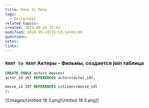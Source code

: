 ```yaml
---
title: Many to Many
tags:
  - PostgreSql
related_topics: 
created: 2024-09-24 15:51
modified: 2024-09-24T15:53:14+03:00
questions: 
notes: 
links: 
---
```




### `MANY to MANY` Актеры - Фильмы, создается join таблица

```SQL
CREATE TABLE actors_movies(
actor_id INT REFERENCES actors(actor_id),

movie_id INT REFERENCES citizens(movie_id)
);
```

![[images/Untitled 18 3.png|Untitled 18 3.png]]
